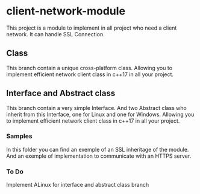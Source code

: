 # client-network-module
This project is a module to implement in all project who need a client network.
It can handle SSL Connection.

## Class
This branch contain a unique cross-platform class.
Allowing you to implement efficient network client class in c++17 in all your project.

## Interface and Abstract class
This branch contain a very simple Interface.
And two Abstract class who inherit from this Interface, one for Linux and one for Windows.
Allowing you to implement efficient network client class in c++17 in all your project.

### Samples
In this folder you can find an exemple of an SSL inheritage of the module.
And an exemple of implementation to communicate with an HTTPS server.

### To Do
Implement ALinux for interface and abstract class branch
